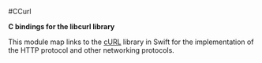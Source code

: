 #CCurl

**C bindings for the libcurl library**

This module map links to the [cURL](https://curl.haxx.se/) library in Swift for the implementation of the HTTP protocol and other networking protocols.

